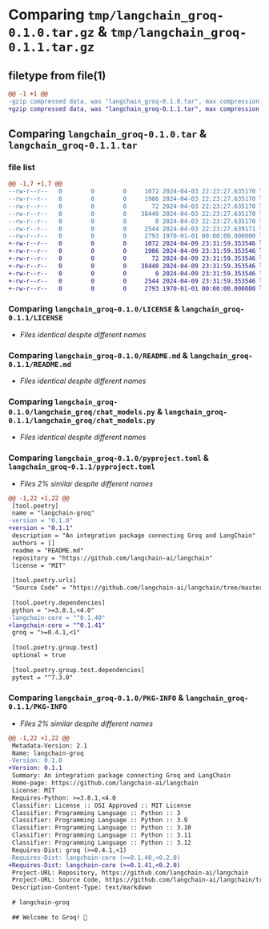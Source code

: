 # Comparing `tmp/langchain_groq-0.1.0.tar.gz` & `tmp/langchain_groq-0.1.1.tar.gz`

## filetype from file(1)

```diff
@@ -1 +1 @@
-gzip compressed data, was "langchain_groq-0.1.0.tar", max compression
+gzip compressed data, was "langchain_groq-0.1.1.tar", max compression
```

## Comparing `langchain_groq-0.1.0.tar` & `langchain_groq-0.1.1.tar`

### file list

```diff
@@ -1,7 +1,7 @@
--rw-r--r--   0        0        0     1072 2024-04-03 22:23:27.635170 langchain_groq-0.1.0/LICENSE
--rw-r--r--   0        0        0     1986 2024-04-03 22:23:27.635170 langchain_groq-0.1.0/README.md
--rw-r--r--   0        0        0       72 2024-04-03 22:23:27.635170 langchain_groq-0.1.0/langchain_groq/__init__.py
--rw-r--r--   0        0        0    38440 2024-04-03 22:23:27.635170 langchain_groq-0.1.0/langchain_groq/chat_models.py
--rw-r--r--   0        0        0        0 2024-04-03 22:23:27.635170 langchain_groq-0.1.0/langchain_groq/py.typed
--rw-r--r--   0        0        0     2544 2024-04-03 22:23:27.639171 langchain_groq-0.1.0/pyproject.toml
--rw-r--r--   0        0        0     2793 1970-01-01 00:00:00.000000 langchain_groq-0.1.0/PKG-INFO
+-rw-r--r--   0        0        0     1072 2024-04-09 23:31:59.353546 langchain_groq-0.1.1/LICENSE
+-rw-r--r--   0        0        0     1986 2024-04-09 23:31:59.353546 langchain_groq-0.1.1/README.md
+-rw-r--r--   0        0        0       72 2024-04-09 23:31:59.353546 langchain_groq-0.1.1/langchain_groq/__init__.py
+-rw-r--r--   0        0        0    38440 2024-04-09 23:31:59.353546 langchain_groq-0.1.1/langchain_groq/chat_models.py
+-rw-r--r--   0        0        0        0 2024-04-09 23:31:59.353546 langchain_groq-0.1.1/langchain_groq/py.typed
+-rw-r--r--   0        0        0     2544 2024-04-09 23:31:59.353546 langchain_groq-0.1.1/pyproject.toml
+-rw-r--r--   0        0        0     2793 1970-01-01 00:00:00.000000 langchain_groq-0.1.1/PKG-INFO
```

### Comparing `langchain_groq-0.1.0/LICENSE` & `langchain_groq-0.1.1/LICENSE`

 * *Files identical despite different names*

### Comparing `langchain_groq-0.1.0/README.md` & `langchain_groq-0.1.1/README.md`

 * *Files identical despite different names*

### Comparing `langchain_groq-0.1.0/langchain_groq/chat_models.py` & `langchain_groq-0.1.1/langchain_groq/chat_models.py`

 * *Files identical despite different names*

### Comparing `langchain_groq-0.1.0/pyproject.toml` & `langchain_groq-0.1.1/pyproject.toml`

 * *Files 2% similar despite different names*

```diff
@@ -1,22 +1,22 @@
 [tool.poetry]
 name = "langchain-groq"
-version = "0.1.0"
+version = "0.1.1"
 description = "An integration package connecting Groq and LangChain"
 authors = []
 readme = "README.md"
 repository = "https://github.com/langchain-ai/langchain"
 license = "MIT"
 
 [tool.poetry.urls]
 "Source Code" = "https://github.com/langchain-ai/langchain/tree/master/libs/partners/groq"
 
 [tool.poetry.dependencies]
 python = ">=3.8.1,<4.0"
-langchain-core = "^0.1.40"
+langchain-core = "^0.1.41"
 groq = ">=0.4.1,<1"
 
 [tool.poetry.group.test]
 optional = true
 
 [tool.poetry.group.test.dependencies]
 pytest = "^7.3.0"
```

### Comparing `langchain_groq-0.1.0/PKG-INFO` & `langchain_groq-0.1.1/PKG-INFO`

 * *Files 2% similar despite different names*

```diff
@@ -1,22 +1,22 @@
 Metadata-Version: 2.1
 Name: langchain-groq
-Version: 0.1.0
+Version: 0.1.1
 Summary: An integration package connecting Groq and LangChain
 Home-page: https://github.com/langchain-ai/langchain
 License: MIT
 Requires-Python: >=3.8.1,<4.0
 Classifier: License :: OSI Approved :: MIT License
 Classifier: Programming Language :: Python :: 3
 Classifier: Programming Language :: Python :: 3.9
 Classifier: Programming Language :: Python :: 3.10
 Classifier: Programming Language :: Python :: 3.11
 Classifier: Programming Language :: Python :: 3.12
 Requires-Dist: groq (>=0.4.1,<1)
-Requires-Dist: langchain-core (>=0.1.40,<0.2.0)
+Requires-Dist: langchain-core (>=0.1.41,<0.2.0)
 Project-URL: Repository, https://github.com/langchain-ai/langchain
 Project-URL: Source Code, https://github.com/langchain-ai/langchain/tree/master/libs/partners/groq
 Description-Content-Type: text/markdown
 
 # langchain-groq
 
 ## Welcome to Groq! 🚀
```

